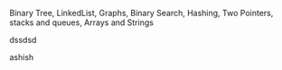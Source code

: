 Binary Tree, LinkedList, Graphs, Binary Search, Hashing, Two Pointers, stacks and queues, Arrays and Strings

dssdsd

ashish
